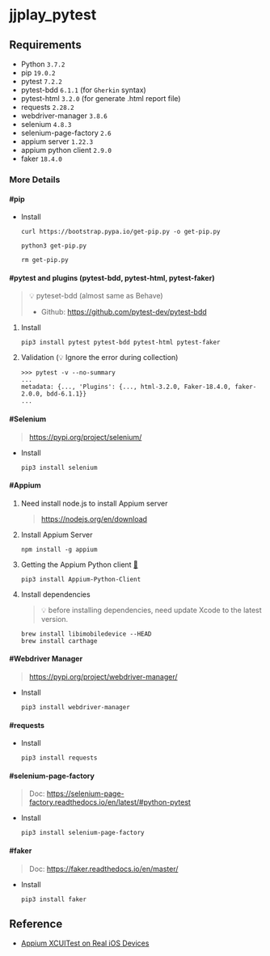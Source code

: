 # jjplay_pytest
 
## Requirements
- Python `3.7.2`
- pip `19.0.2`
- pytest `7.2.2`
- pytest-bdd `6.1.1` (for `Gherkin` syntax) 
- pytest-html `3.2.0` (for generate .html report file)
- requests `2.28.2`
- webdriver-manager `3.8.6`
- selenium `4.8.3`
- selenium-page-factory `2.6`
- appium server `1.22.3`
- appium python client  `2.9.0`
- faker `18.4.0`

### More Details
#### #pip

- Install
    ```
    curl https://bootstrap.pypa.io/get-pip.py -o get-pip.py
    ```
    ```
    python3 get-pip.py
    ```
    ```
    rm get-pip.py
    ```

#### #pytest and plugins (pytest-bdd, pytest-html, pytest-faker)
> 💡 pyteset-bdd (almost same as Behave)
> - Github: https://github.com/pytest-dev/pytest-bdd

1. Install
    ```shell=bash
    pip3 install pytest pytest-bdd pytest-html pytest-faker
    ```
2. Validation (💡 Ignore the error during collection)
    ```
    >>> pytest -v --no-summary
    ...
    metadata: {..., 'Plugins': {..., html-3.2.0, Faker-18.4.0, faker-2.0.0, bdd-6.1.1}}
    ...
    ```

#### #Selenium
> https://pypi.org/project/selenium/

- Install
    ```
    pip3 install selenium
    ```

#### #Appium
1. Need install node.js to install Appium server
    > https://nodejs.org/en/download
2. Install Appium Server
    ```
    npm install -g appium
    ```
3. Getting the Appium Python client [🔗](https://pypi.org/project/Appium-Python-Client/)
    ```
    pip3 install Appium-Python-Client
    ```
4. Install dependencies
    > 💡 before installing dependencies, need update Xcode to the latest version.
    ```
    brew install libimobiledevice --HEAD
    brew install carthage
    ```
    
#### #Webdriver Manager
> https://pypi.org/project/webdriver-manager/

- Install
    ```
    pip3 install webdriver-manager
    ```
    

#### #requests
- Install
    ```
    pip3 install requests
    ```

#### #selenium-page-factory
> Doc: https://selenium-page-factory.readthedocs.io/en/latest/#python-pytest

- Install
    ```
    pip3 install selenium-page-factory
    ```

#### #faker
> Doc: https://faker.readthedocs.io/en/master/

- Install
    ```
    pip3 install faker
    ```


## Reference
- [Appium XCUITest on Real iOS Devices](https://medium.com/@yashwant-das/appium-xcuitest-on-real-ios-devices-bd1ebe0dea55)
